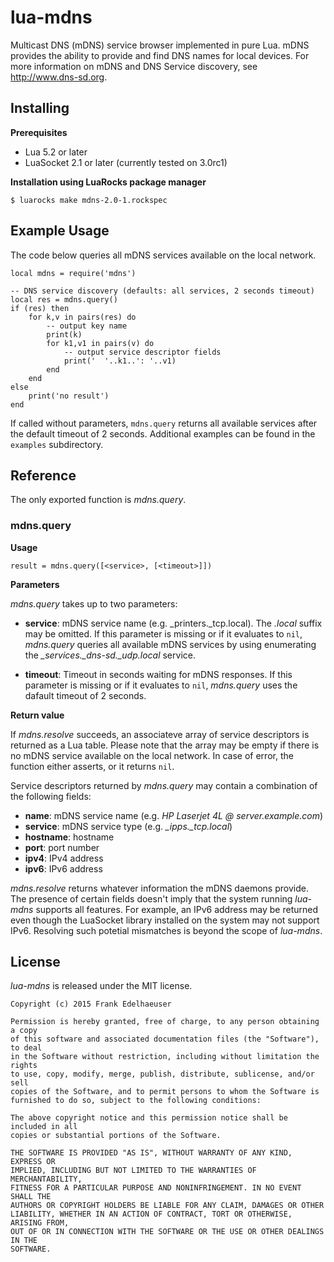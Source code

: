 # lua-mdns

Multicast DNS (mDNS) service browser implemented in pure Lua. mDNS provides the ability to provide and find DNS names for local devices. For more information on mDNS and DNS Service discovery, see <http://www.dns-sd.org>.


## Installing

**Prerequisites**

* Lua 5.2 or later
* LuaSocket 2.1 or later (currently tested on 3.0rc1)

**Installation using LuaRocks package manager**

    $ luarocks make mdns-2.0-1.rockspec


## Example Usage

The code below queries all mDNS services available on the local network.

    local mdns = require('mdns')

    -- DNS service discovery (defaults: all services, 2 seconds timeout)
    local res = mdns.query()
    if (res) then
        for k,v in pairs(res) do
            -- output key name
            print(k)
            for k1,v1 in pairs(v) do
                -- output service descriptor fields
                print('  '..k1..': '..v1)
            end
        end
    else
        print('no result')
    end

If called without parameters, `mdns.query` returns all available services after the default timeout of 2 seconds. Additional examples can be found in the `examples` subdirectory.


## Reference

The only exported function is _mdns.query_.


### mdns.query

**Usage**

    result = mdns.query([<service>, [<timeout>]])


**Parameters**

_mdns.query_ takes up to two parameters:

* **service**: mDNS service name (e.g. \_printers.\_tcp.local). The _.local_ suffix may be omitted. If this parameter is missing or if it evaluates to `nil`, _mdns.query_ queries all available mDNS services by using enumerating the *\_services.\_dns-sd.\_udp.local* service.

* **timeout**: Timeout in seconds waiting for mDNS responses. If this parameter is missing or if it evaluates to `nil`, _mdns.query_ uses the dafault timeout of 2 seconds.


**Return value**

If _mdns\.resolve_ succeeds, an associateve array of service descriptors is returned as a Lua table. Please note that the array may be empty if there is no mDNS service available on the local network. In case of error, the function either asserts, or it returns `nil`.

Service descriptors returned by _mdns.query_ may contain a combination of the following fields:

* **name**: mDNS service name (e.g. _HP Laserjet 4L @ server.example.com_)
* **service**: mDNS service type (e.g. _\_ipps.\_tcp.local_)
* **hostname**: hostname
* **port**: port number
* **ipv4**: IPv4 address
* **ipv6**: IPv6 address

_mdns\.resolve_ returns whatever information the mDNS daemons provide. The presence of certain fields doesn't imply that the system running _lua-mdns_ supports all features. For example, an IPv6 address may be returned even though the LuaSocket library installed on the system may not support IPv6. Resolving such potetial mismatches is beyond the scope of _lua-mdns_.


## License

_lua-mdns_ is released under the MIT license.


    Copyright (c) 2015 Frank Edelhaeuser

    Permission is hereby granted, free of charge, to any person obtaining a copy
    of this software and associated documentation files (the "Software"), to deal
    in the Software without restriction, including without limitation the rights
    to use, copy, modify, merge, publish, distribute, sublicense, and/or sell
    copies of the Software, and to permit persons to whom the Software is
    furnished to do so, subject to the following conditions:

    The above copyright notice and this permission notice shall be included in all
    copies or substantial portions of the Software.

    THE SOFTWARE IS PROVIDED "AS IS", WITHOUT WARRANTY OF ANY KIND, EXPRESS OR
    IMPLIED, INCLUDING BUT NOT LIMITED TO THE WARRANTIES OF MERCHANTABILITY,
    FITNESS FOR A PARTICULAR PURPOSE AND NONINFRINGEMENT. IN NO EVENT SHALL THE
    AUTHORS OR COPYRIGHT HOLDERS BE LIABLE FOR ANY CLAIM, DAMAGES OR OTHER
    LIABILITY, WHETHER IN AN ACTION OF CONTRACT, TORT OR OTHERWISE, ARISING FROM,
    OUT OF OR IN CONNECTION WITH THE SOFTWARE OR THE USE OR OTHER DEALINGS IN THE
    SOFTWARE.
